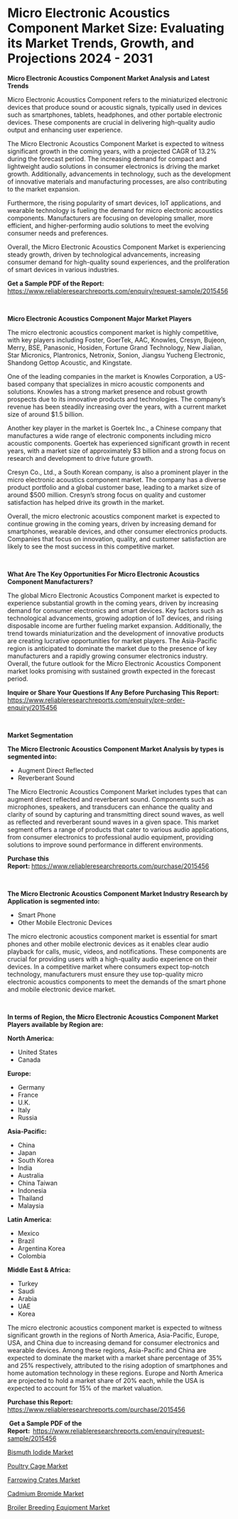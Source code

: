 <p><h1>Micro Electronic Acoustics Component Market Size: Evaluating its Market Trends, Growth, and Projections 2024 - 2031</h1></p><p><strong>Micro Electronic Acoustics Component Market Analysis and Latest Trends</strong></p>
<p><p>Micro Electronic Acoustics Component refers to the miniaturized electronic devices that produce sound or acoustic signals, typically used in devices such as smartphones, tablets, headphones, and other portable electronic devices. These components are crucial in delivering high-quality audio output and enhancing user experience.</p><p>The Micro Electronic Acoustics Component Market is expected to witness significant growth in the coming years, with a projected CAGR of 13.2% during the forecast period. The increasing demand for compact and lightweight audio solutions in consumer electronics is driving the market growth. Additionally, advancements in technology, such as the development of innovative materials and manufacturing processes, are also contributing to the market expansion.</p><p>Furthermore, the rising popularity of smart devices, IoT applications, and wearable technology is fueling the demand for micro electronic acoustics components. Manufacturers are focusing on developing smaller, more efficient, and higher-performing audio solutions to meet the evolving consumer needs and preferences.</p><p>Overall, the Micro Electronic Acoustics Component Market is experiencing steady growth, driven by technological advancements, increasing consumer demand for high-quality sound experiences, and the proliferation of smart devices in various industries.</p></p>
<p><strong>Get a Sample PDF of the Report:&nbsp;</strong> <a href="https://www.reliableresearchreports.com/enquiry/request-sample/2015456">https://www.reliableresearchreports.com/enquiry/request-sample/2015456</a></p>
<p>&nbsp;</p>
<p><strong>Micro Electronic Acoustics Component Major Market Players</strong></p>
<p><p>The micro electronic acoustics component market is highly competitive, with key players including Foster, GoerTek, AAC, Knowles, Cresyn, Bujeon, Merry, BSE, Panasonic, Hosiden, Fortune Grand Technology, New Jialian, Star Micronics, Plantronics, Netronix, Sonion, Jiangsu Yucheng Electronic, Shandong Gettop Acoustic, and Kingstate. </p><p>One of the leading companies in the market is Knowles Corporation, a US-based company that specializes in micro acoustic components and solutions. Knowles has a strong market presence and robust growth prospects due to its innovative products and technologies. The company’s revenue has been steadily increasing over the years, with a current market size of around $1.5 billion.</p><p>Another key player in the market is Goertek Inc., a Chinese company that manufactures a wide range of electronic components including micro acoustic components. Goertek has experienced significant growth in recent years, with a market size of approximately $3 billion and a strong focus on research and development to drive future growth.</p><p>Cresyn Co., Ltd., a South Korean company, is also a prominent player in the micro electronic acoustics component market. The company has a diverse product portfolio and a global customer base, leading to a market size of around $500 million. Cresyn’s strong focus on quality and customer satisfaction has helped drive its growth in the market.</p><p>Overall, the micro electronic acoustics component market is expected to continue growing in the coming years, driven by increasing demand for smartphones, wearable devices, and other consumer electronics products. Companies that focus on innovation, quality, and customer satisfaction are likely to see the most success in this competitive market.</p></p>
<p>&nbsp;</p>
<p><strong>What Are The Key Opportunities For Micro Electronic Acoustics Component Manufacturers?</strong></p>
<p><p>The global Micro Electronic Acoustics Component market is expected to experience substantial growth in the coming years, driven by increasing demand for consumer electronics and smart devices. Key factors such as technological advancements, growing adoption of IoT devices, and rising disposable income are further fueling market expansion. Additionally, the trend towards miniaturization and the development of innovative products are creating lucrative opportunities for market players. The Asia-Pacific region is anticipated to dominate the market due to the presence of key manufacturers and a rapidly growing consumer electronics industry. Overall, the future outlook for the Micro Electronic Acoustics Component market looks promising with sustained growth expected in the forecast period.</p></p>
<p><strong>Inquire or Share Your Questions If Any Before Purchasing This Report:</strong> <a href="https://www.reliableresearchreports.com/enquiry/pre-order-enquiry/2015456">https://www.reliableresearchreports.com/enquiry/pre-order-enquiry/2015456</a></p>
<p>&nbsp;</p>
<p><strong>Market Segmentation</strong></p>
<p><strong>The Micro Electronic Acoustics Component Market Analysis by types is segmented into:</strong></p>
<p><ul><li>Augment Direct Reflected</li><li>Reverberant Sound</li></ul></p>
<p><p>The Micro Electronic Acoustics Component Market includes types that can augment direct reflected and reverberant sound. Components such as microphones, speakers, and transducers can enhance the quality and clarity of sound by capturing and transmitting direct sound waves, as well as reflected and reverberant sound waves in a given space. This market segment offers a range of products that cater to various audio applications, from consumer electronics to professional audio equipment, providing solutions to improve sound performance in different environments.</p></p>
<p><strong>Purchase this Report:&nbsp;</strong><a href="https://www.reliableresearchreports.com/purchase/2015456">https://www.reliableresearchreports.com/purchase/2015456</a></p>
<p>&nbsp;</p>
<p><strong>The Micro Electronic Acoustics Component Market Industry Research by Application is segmented into:</strong></p>
<p><ul><li>Smart Phone</li><li>Other Mobile Electronic Devices</li></ul></p>
<p><p>The micro electronic acoustics component market is essential for smart phones and other mobile electronic devices as it enables clear audio playback for calls, music, videos, and notifications. These components are crucial for providing users with a high-quality audio experience on their devices. In a competitive market where consumers expect top-notch technology, manufacturers must ensure they use top-quality micro electronic acoustics components to meet the demands of the smart phone and mobile electronic device market.</p></p>
<p>&nbsp;</p>
<p><strong>In terms of Region, the Micro Electronic Acoustics Component Market Players available by Region are:</strong></p>
<p>
    <p> <strong> North America: </strong>
        <ul>
            <li>United States</li>
            <li>Canada</li>
        </ul>
        </p> 
    <p> <strong> Europe: </strong>
        <ul>
            <li>Germany</li>
            <li>France</li>
            <li>U.K.</li>
            <li>Italy</li>
            <li>Russia</li>
        </ul>
        </p> 
    <p> <strong> Asia-Pacific: </strong>
        <ul>
            <li>China</li>
            <li>Japan</li>
            <li>South Korea</li>
            <li>India</li>
            <li>Australia</li>
            <li>China Taiwan</li>
            <li>Indonesia</li>
            <li>Thailand</li>
            <li>Malaysia</li>
        </ul>
        </p> 
    <p> <strong> Latin America: </strong>
        <ul>
            <li>Mexico</li>
            <li>Brazil</li>
            <li>Argentina Korea</li>
            <li>Colombia</li>
        </ul>
        </p> 
    <p> <strong> Middle East & Africa: </strong>
        <ul>
            <li>Turkey</li>
            <li>Saudi</li>
            <li>Arabia</li>
            <li>UAE</li>
            <li>Korea</li>
        </ul>
    </p>
    </p>
<p><p>The micro electronic acoustics component market is expected to witness significant growth in the regions of North America, Asia-Pacific, Europe, USA, and China due to increasing demand for consumer electronics and wearable devices. Among these regions, Asia-Pacific and China are expected to dominate the market with a market share percentage of 35% and 25% respectively, attributed to the rising adoption of smartphones and home automation technology in these regions. Europe and North America are projected to hold a market share of 20% each, while the USA is expected to account for 15% of the market valuation.</p></p>
<p><strong>Purchase this Report: </strong><a href="https://www.reliableresearchreports.com/purchase/2015456">https://www.reliableresearchreports.com/purchase/2015456</a></p>
<p>&nbsp;<strong>Get a Sample PDF of the Report:&nbsp;&nbsp;</strong><a href="https://www.reliableresearchreports.com/enquiry/request-sample/2015456">https://www.reliableresearchreports.com/enquiry/request-sample/2015456</a></p>
<p><strong></strong></p>
<p><p><a href="https://view.publitas.com/reportprime-1/bismuth-iodide-market-size-share-trends-analysis-report-by-application-regional-outlook-competitive-strategies-and-segment-forecasts-2024-2031/">Bismuth Iodide Market</a></p><p><a href="https://changeable-paste-463.notion.site/Poultry-Cage-Market-Analysis-Examines-its-Scope-on-Growth-Opportunities-and-Forecasted-Trends-Spann-0f65afb59c1c438abc30e2c99cc998be">Poultry Cage Market</a></p><p><a href="https://florentine-yuzu-f42.notion.site/Farrowing-Crates-Market-Furnish-Information-about-Market-Size-Market-Share-Market-Dynamics-and-Pr-ee5d3014e0b747b5a7dbe8005c8add50">Farrowing Crates Market</a></p><p><a href="https://view.publitas.com/reportprime-1/cadmium-bromide-market-research-report-forecasted-for-period-from-2024-2031-by-market-type-market-application-and-region/">Cadmium Bromide Market</a></p><p><a href="https://fuschia-pecorino-a6d.notion.site/Broiler-Breeding-Equipment-Market-Research-Report-Reveals-The-Latest-Trends-And-Opportunities-of-thi-cabc3136c3c04302af6ce535e41122cc">Broiler Breeding Equipment Market</a></p></p>